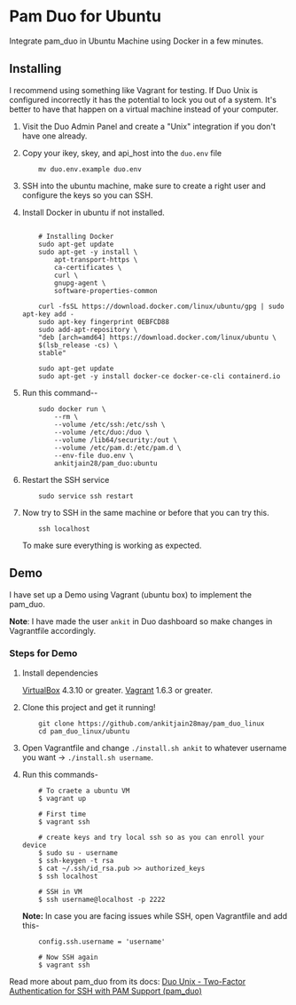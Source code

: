 # Pam Duo for Ubuntu

Integrate pam_duo in Ubuntu Machine using Docker in a few minutes.

## Installing

I recommend using something like Vagrant for testing. If Duo Unix is configured incorrectly it has the potential to lock you out of a system. It's better to have that happen on a virtual machine instead of your computer.

1. Visit the Duo Admin Panel and create a "Unix" integration if you don't have one already.

2. Copy your ikey, skey, and api_host into the `duo.env` file

    ```shell
        mv duo.env.example duo.env
    ```

3. SSH into the ubuntu machine, make sure to create a right user and configure the keys so you can SSH.

4. Install Docker in ubuntu if not installed.

    ```shell

        # Installing Docker
        sudo apt-get update
        sudo apt-get -y install \
            apt-transport-https \
            ca-certificates \
            curl \
            gnupg-agent \
            software-properties-common

        curl -fsSL https://download.docker.com/linux/ubuntu/gpg | sudo apt-key add -
        sudo apt-key fingerprint 0EBFCD88
        sudo add-apt-repository \
        "deb [arch=amd64] https://download.docker.com/linux/ubuntu \
        $(lsb_release -cs) \
        stable"

        sudo apt-get update
        sudo apt-get -y install docker-ce docker-ce-cli containerd.io
    ```

5. Run this command--

    ```shell
        sudo docker run \
            --rm \
            --volume /etc/ssh:/etc/ssh \
            --volume /etc/duo:/duo \
            --volume /lib64/security:/out \
            --volume /etc/pam.d:/etc/pam.d \
            --env-file duo.env \
            ankitjain28/pam_duo:ubuntu
    ```

6. Restart the SSH service

    ```shell
        sudo service ssh restart
    ```

7. Now try to SSH in the same machine or before that you can try this.

    ```shell
        ssh localhost
    ```

    To make sure everything is working as expected.

## Demo

I have set up a Demo using Vagrant (ubuntu box) to implement the pam_duo.

**Note**: I have made the user `ankit` in Duo dashboard so make changes in Vagrantfile accordingly.

### Steps for Demo

1. Install dependencies

    [VirtualBox](https://www.virtualbox.org/) 4.3.10 or greater.
    [Vagrant](https://www.vagrantup.com/downloads.html) 1.6.3 or greater.

2. Clone this project and get it running!

    ```shell
        git clone https://github.com/ankitjain28may/pam_duo_linux
        cd pam_duo_linux/ubuntu
    ```

3. Open Vagrantfile and change `./install.sh ankit` to whatever username you want -> `./install.sh username`.

4. Run this commands-

    ```shell
        # To craete a ubuntu VM
        $ vagrant up

        # First time
        $ vagrant ssh

        # create keys and try local ssh so as you can enroll your device
        $ sudo su - username
        $ ssh-keygen -t rsa
        $ cat ~/.ssh/id_rsa.pub >> authorized_keys
        $ ssh localhost

        # SSH in VM
        $ ssh username@localhost -p 2222
    ```

    **Note:** In case you are facing issues while SSH, open Vagrantfile and add this-

    ```shell
        config.ssh.username = 'username'

        # Now SSH again
        $ vagrant ssh
    ```

Read more about pam_duo from its docs: [Duo Unix - Two-Factor Authentication for SSH with PAM Support (pam_duo)](https://duo.com/docs/duounix)
